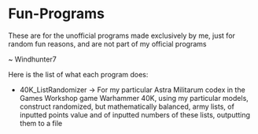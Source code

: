 # Fun-Programs

These are for the unofficial programs made exclusively by me, just for random fun reasons, and are not part of my official programs

~ Windhunter7

Here is the list of what each program does:

- 40K_ListRandomizer -> For my particular Astra Militarum codex in the Games Workshop game Warhammer 40K, using my particular models, construct randomized, but mathematically balanced, army lists, of inputted points value and of inputted numbers of these lists, outputting them to a file
